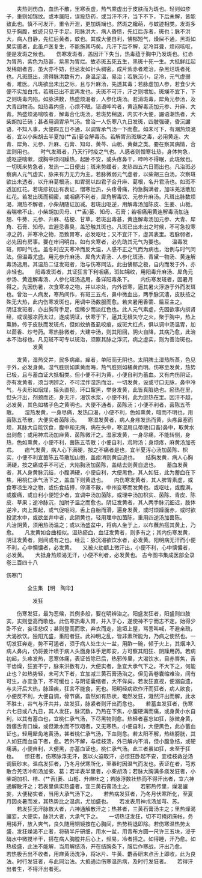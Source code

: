 <!-- { "loadSidebar": true } -->
　　夫热则伤血，血热不散，里寒表虚，热气乘虚出于皮肤而为斑也。轻则如疹子，重则如锦纹。或本属阳，误投热药，或当汗不汗，当下不下，下后未解，皆能致此也。慎不可发汗，重令开泄，更加斑斓也。然斑之纔萌，与蚊迹相类。发斑多见于胸腹，蚊迹只见于手足。阳脉洪大，病人昏愦，先红后赤者，斑也；脉不洪大，病人自静，先红后黄者，蚊也。其或大便自利，怫郁短气，燥屎不通，黑斑如果实靥者，此虽卢医复生，不能施其巧矣。凡汗下后不解，足冷耳聋，烦闷咳呕，便是发斑之候也。　　伤寒发斑者，盖因汗下失当，热毒蕴于胸中乃发斑也。红赤为胃热，紫色为热甚，紫黑为胃烂。故赤斑五死五生，黑斑十死一生。大抵鲜红起发稀朗者吉，虽大亦不妨，但忌发如针头稠密。成片紫赤者难治，杂黑烂斑者死也。凡斑既出，须得脉洪数有力，身温足温，易治；若脉沉小，足冷，元气虚弱者，难医。凡斑欲出未出之际，且与升麻汤，先透其毒；若脉虚加人参，若食少大便不实加白朮，若斑已出不宜再发也。夫斑不可汗，汗之则增加。斑斓不宜下，下之则斑毒内陷。如脉洪数，热盛烦渴者，人参化斑汤。若消斑毒，犀角元参汤，及大青四物汤。如热毒内盛，心烦不眠，错语呻吟者，黄连解毒汤加元参、升麻、大青。热盛烦渴喘咳者，解毒合化斑汤。若斑势稍退，内实不大便，讝语潮热者，大柴胡加芒硝；甚者用调胃承气汤。曾治一人伤寒八九日发斑，四肢强硬，昏沉讝语，不知人事，大便四五日不通，以调胃承气汤一下而愈。如未可下，有潮热烦渴者，宜以小柴胡去半夏加(艹舌)蒌合解毒汤。若解胃热斑斓之毒，必用黄连、大青、犀角、元参、升麻、石膏、知母、黄芩、山栀、黄蘗之类。要在察其病情，合宜则用也。　　时气发斑者，乃天行时疫之气也。人感者则憎寒壮热，身体拘急，或呕逆喘嗽，或胸中烦闷躁热，起卧不安，或头疼鼻干，呻吟不得眠，此斑候也。一切斑来势急者，发热一二日便出；斑来势缓者，发热四五六日而出也。凡治斑必察病人元气虚实，脉来有力无力为主。若脉微弱元气虚者，以柴胡三白汤。次察斑欲出未透者，以升麻葛根汤。如胃弱以四君子合升麻、葛根，名升君汤也。如斑不透加红花。若斑疹初出有表证，憎寒壮热，头疼骨痛，拘急胸满者，加味羌活散加红花。若发出斑而稠密，或咽痛不利者，犀角解毒饮、元参升麻汤。凡斑出脉数烦渴，潮热不解者，小柴胡随证加减。若斑出呕逆，用解毒汤加陈皮、生姜、山栀。若喘嗽不止，小柴胡加贝母、(艹舌)蒌、知母、石膏；若咽痛用黄连解毒汤加连翘、牛蒡、元参、升麻、桔梗、甘草。若斑出毒甚，黄连解毒汤加元参、大青、犀角、石膏、知母。宜避忌香臭，盖恐触其斑也。凡斑已出未出之时候，不可急投寒凉之药，并寒冷之物，恐致胃寒，必发呕吐；又不宜汗下，虚其表里。若脉弱者，必先因有房事。要在审问明白。如有夹寒者，必先助其元气为要也。　　温毒发斑，即时气也。盖冬时应天寒冷而反大温，人感不正之气而为病也，治例与时气同法。但温毒尤盛。用元参升麻汤、犀角大青汤、人参化斑汤、青黛一物汤、黄连解毒汤选用。其温热二证发斑者，治与伤寒同法。此由怫郁之极，自内而发于外，亦非轻也。　　阳毒发斑者，其证狂言下利咽痛，斑如锦纹，用阳毒升麻汤、犀角元参汤、黄连解毒汤、人参化斑汤选用，备详阳毒条下。　　内伤寒发斑者，因暑月得之。先因伤暑，次食寒凉之物，并以凉处，内外皆寒，逼其暑火浮游于外而发斑也。曾治一人病发，寒热间作，有斑三五点，鼻中微血出，两手脉沉濇，皮肤按之殊无大热，此内伤寒发斑也，用调中汤数服而愈。若夹暑用香薷、扁豆主之。　　阴证发斑者，亦出胸背手足，但稀少而淡红色也。此人元气素虚，先因欲事内损肾经，或误服凉药太过，遂成阴证，伏寒于下，逼其无根失守之火，聚于胸中，热上熏肺，传于皮肤而发斑点，但如蚊蚋蚤虱咬痕，或斑大红点，俱以调中汤温胃，加以茴香、炒芍药。寒热脉微者，大建中汤，则其阳回，阴火自降，其病乃愈，此治本不治标也。凡见斑不可专以斑治，须察其脉之浮沉，病之虚实，则为善治斑也。
　　　　　发黄

　　发黄，湿热交并，民多病瘅。瘅者，单阳而无阴也。太阴脾土湿热所蒸，色见于外，必发身黄。湿气胜则如熏黄而晦，热气胜则如橘黄而明。伤寒至发黄，热势已极，且与蓄血证大抵相类。但小便不利为黄，小便自利为蓄血。又有内伤阴证，亦有发黄者，须当明辨之，不可混作湿热而治。一切发黄，设或寸口无脉，鼻中冷气，与夫形如烟煤，摇头直视，环口黧黑，举身发黄，此皆真脏绝也。瘀热在里，但头汗出，剂颈而还，身无汗，渴饮水浆，小便不利，此为瘀热在里。因汗不越，必发黄，其色如橘子色之黄明也。大便不通者，茵陈汤；小便不利者，茵陈五苓散。　　湿热发黄，一身尽痛，发热口渴，小便不利，色如熏黄，暗而不明也，用茵陈五苓散，大便实者茵陈汤。　　寒湿发黄者，病人身疼发热而黄，头疼鼻塞而烦，其脉大自能饮食，腹中和无病，病在头中，寒湿用瓜蒂散(口畜)鼻中，取黄水出则愈；或用神朮汤加麻黄、茵陈微汗之。湿家发黄，一身尽痛，不能转侧，身热，色如熏黄，小便不利，茵陈五苓散；小便自利，朮附汤；身烦疼，麻黄汤加苍朮。　　痞气发黄，病人心下满硬，按之不痛者是也，宜半夏泻心汤加茵陈、枳实，小便不利宜茵陈五苓散加山栀，盖痞消则黄自退也。　　结胸发黄，病人心胸满硬，按之痛或手不可近，大陷胸汤加茵陈，盖结去则黄自退也。　　蓄血发黄者，其人身黄脉沉结，小腹满硬，小便自利，大便黑色，其人如狂，此为蓄血在下焦，用桃仁承气汤下之，盖血下则黄退也。　　内伤寒发黄者，其人脾胃素虚，或食寒凉生冷之物，或伤食结搏，停滞不散，中州变寒而发黄也。或呕吐，或腹满，或腹痛，或自利小便短少者，宜调中汤加茵陈，或理中汤加枳实、茵陈、青皮、陈皮、草果；逆冷脉沉，加附子温之而愈也。阴证发黄者，其人两手脉沉细迟，肢体逆冷，肉上粟起，或气促呕闷，舌上白胎而滑，遍身发黄，或时烦躁面赤，或时欲投泥水中，或欲坐井中者，此阴黄也，轻用理中加茵陈，重用四逆汤加茵陈。　　凡治阴黄，须用热汤温之；或以汤盛盆中，将病人坐于上，以布蘸热搭其黄上，乃愈。　　凡发黄如合曲相似。湿热瘀血，血证发黄者，则多有之；其内伤寒发黄，阴证发黄者，则间或有之也。经云：脉沉渴欲饮水者，必发黄。阳明病无汗而小便不利，心中懊憹者，必发黄。　　又被火劫额上微汗出，小便不利，心中懊憹者，必发黄。　　大抵身热烦渴无汗，小便不利者，必发黄也。
古今图书集成医部全录卷三百四十八

伤寒门

　　　　全生集 【明　陶华】

　　　　　发狂

　　伤寒发狂，最为恶候，其例多般，要在明辨治之。阳盛发狂者，阳盛则四肢实，实则登高而歌也。此伤寒热毒入胃，并入于心，遂使神不宁而志不定。始得少卧不安，妄语悲叹；甚则登高而歌，弃衣而走，逾垣上屋，骂詈叫喊，不避亲疏，大渴欲饮。独阳亢盛，重阳者狂。此神明之乱，皆非素所能为，乃病之使然也。一切发狂奔走，势不可遏者，须于病人处生火一盆，用酢一碗，倾于火上，其烟冲入病人鼻内，仍将姜汁喷于病人头面身体手足即安，方可察其阳狂、阴躁用药。若病初起，头疼发热，恶寒体痛，表证皆除已后，热邪传里，大渴饮水，目赤唇焦，舌干齿燥，狂妄不宁，脉来洪数有力，大便实者，急宜大承气下之。不大下之，何能止也？如热势轻，未可大下者，宜加减三黄石膏汤治之。但见舌卷囊缩难治，间有可生，亦宜急下，不可缓也；与阴证囊缩者，大不侔矣。若发狂直视，便溺自遗，与夫汗后大热，脉躁疾，狂言不能食，死也。阳明经病欲作汗而狂者，病人欲食，小便反不利，大便自调，骨节痛，翕然如有热状，奄然发狂，濈然汗出而解，此水不胜土，谷气与汗共并，故发狂，脉紧者则汗出而愈也。　　若蓄血发狂者，伤寒六七日或八九日，其人发狂，脉沉数，乃热在下焦，小腹硬满而痛，或身黄小水自利，以其有蓄血也，宜桃仁承气汤，下尽黑物则愈。热轻者喜忘如狂，脉微身黄，唇痿舌青口燥，或但漱水而不饮咽者，又无寒热，小便自利，大便黑色，此亦蓄血证也，轻用犀角地黄汤，甚者桃仁承气汤，下血则愈。若太阳不解，热结膀胱，其人如狂而血自下者，愈。若外不解，与桂枝汤，外已解内不消，但小腹急结，或硬痛满，小便自利，大便黑，亦蓄血证也，桃仁承气汤。此三者虽如狂，未至于狂也。　　惊狂者，伤寒脉浮无汗，医以火迫取汗，必惊狂卧起不安，宜桂枝救逆汤调辰砂末。温病发狂者，乃冬月伏寒所化，至春时因温气而发也。表证在者，芎苏散合羌活冲和汤加柴、葛；若半表半里者，小柴胡汤；若脉大胸满多痰发狂者，小柴胡加枳、桔、(艹舌)蒌、山栀、升麻吐之；若脉浮数壮热而不得汗出者，宜六神通解散汗之；若表里俱实热盛者，宜三黄石膏汤主之。　　若邪热传里，燥渴讝妄，大便秘实者，当用大承气汤下之。　　若热病发狂者，乃冬月伏寒所化，至夏月因炎暑而发，其热势比之温病，尤加盛也。　　若发表用神朮汤加芎、苏。
　　若发狂无汗脉数大者，六神通解散汗之；热甚者，三黄石膏汤主之；里热燥渴讝妄，大便实，脉洪大者，大承气下之。　　一切热证发狂，切不可掩闭床帐，务用揭开，放入爽气，良久随用铜镜按在心胸间，热势稍退即除。若伤寒温热势太盛，发狂燥渴不止者，将硝半斤研细，用水一盆，用青布方圆一尺许三五块，浸于硝水中微搅半干，搭在病人胸膛并后心上，频易，冷者搭之。如得睡，汗乃愈。如热极盛，此法不能解，当用解结汤，开在结胸条下，服后作寒战，汗出乃愈。　　若热极舌出不收者，用麻黄汤洗净，将冰片、牛黄、麝香研末点舌上即收，此为良法。时行发狂者，与此同治法。大抵通治伤寒温热病，及时行发狂者。　　若得汗出者生，不得汗出者死。
